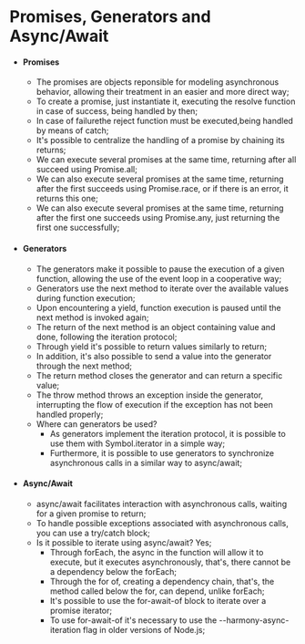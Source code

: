 # Promises, Generators and Async/Await

  - #### Promises
    - The promises are objects reponsible for modeling asynchronous behavior, allowing their treatment in an easier and more direct way;
    - To create a promise, just instantiate it, executing the resolve function in case of success, being handled by then;
    - In case of failurethe reject function must be executed,being handled by means of catch;
    - It's possible to centralize the handling of a promise by chaining its returns;
    - We can execute several promises at the same time, returning after all succeed using Promise.all;
    - We can also execute several promises at the same time, returning after the first succeeds using Promise.race, or if there is an error, it returns this one;
    - We can also execute several promises at the same time, returning after the first one succeeds using Promise.any, just returning the first one successfully;
  - #### Generators
    - The generators make it possible to pause the execution of a given function, allowing the use of the event loop in a cooperative way;
    - Generators use the next method to iterate over the available values during function execution;
    - Upon encountering a yield, function execution is paused until the next method is invoked again;
    - The return of the next method is an object containing value and done, following the iteration protocol;
    - Through yield it's possible to return values similarly to return;
    - In addition, it's also possible to send a value into the generator through the next method;
    - The return method closes the generator and can return a specific value;
    - The throw method throws an exception inside the generator, interrupting the flow of execution if the exception has not been handled properly;
    - Where can generators be used?
      - As generators implement the iteration protocol, it is possible to use them with Symbol.iterator in a simple way;
      - Furthermore, it is possible to use generators to synchronize asynchronous calls in a similar way to async/await;
  - #### Async/Await
    - async/await facilitates interaction with asynchronous calls, waiting for a given promise to return;
    - To handle possible exceptions associated with asynchronous calls, you can use a try/catch block;
    - Is it possible to iterate using async/await? Yes;
      - Through forEach, the async in the function will allow it to execute, but it executes asynchronously, that's, there cannot be a dependency below the forEach;
      - Through the for of, creating a dependency chain, that's, the method called below the for, can depend, unlike forEach;
      - It's possible to use the for-await-of block to iterate over a promise iterator;
      - To use for-await-of it's necessary to use the --harmony-async-iteration flag in older versions of Node.js;
